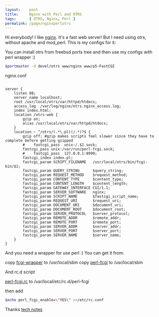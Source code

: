 ```yaml
---
layout:    post
title:     Nginx with Perl and OTRS
tags:      [ OTRS, Nginx, Perl ]
permalink: /page/nginxperlotrs
---
```


Hi everybody!
I like [nginx]. It's a fast web server! But I need using otrs, without apache and mod_perl. This is my configs for it:

You can install otrs from freebsd ports tree and then use my configs with perl wrapper :)

```bash
$portmaster -d devel/otrs www/nginx www/p5-FastCGI
```

nginx.conf

```nginx

server {
	listen 80;
	server_name localhost;
	root /usr/local/otrs/var/httpd/htdocs;
	access_log  /var/log/nginx/otrs.nginx_access.log;
	index index.html;
	location /otrs-web {
		gzip on;
		alias /usr/local/otrs/var/httpd/htdocs;
	}
	location ~ ^/otrs/(.*\.pl)(/.*)?$ {
		gzip off; #gzip makes scripts feel slower since they have to complete before getting gzipped
		#    fastcgi_pass  unix:/.$1.sock;
		fastcgi_pass unix:/var/run/perl-fcgi.sock;
		#    fastcgi_pass  127.0.0.1:8999;
		fastcgi_index index.pl;
		fastcgi_param SCRIPT_FILENAME   /usr/local/otrs/bin/fcgi-bin/$1;
		fastcgi_param QUERY_STRING      $query_string;
		fastcgi_param REQUEST_METHOD    $request_method;
		fastcgi_param CONTENT_TYPE      $content_type;
		fastcgi_param CONTENT_LENGTH    $content_length;
		fastcgi_param GATEWAY_INTERFACE CGI/1.1;
		fastcgi_param SERVER_SOFTWARE   nginx;
		fastcgi_param SCRIPT_NAME       $fastcgi_script_name;
		fastcgi_param REQUEST_URI       $request_uri;
		fastcgi_param DOCUMENT_URI      $document_uri;
		fastcgi_param DOCUMENT_ROOT     $document_root;
		fastcgi_param SERVER_PROTOCOL   $server_protocol;
		fastcgi_param REMOTE_ADDR       $remote_addr;
		fastcgi_param REMOTE_PORT       $remote_port;
		fastcgi_param SERVER_ADDR       $server_addr;
		fastcgi_param SERVER_PORT       $server_port;
		fastcgi_param SERVER_NAME       $server_name;
	}
}
```

And you need a wrapper for use perl :) You can get it from:

copy [fcgi-wrapper]  to /usr/local/sbin
copy [perl-fcgi] to /usr/local/sbin

And rc.d script

[perl-fcgi.rc] to /usr/local/etc/rc.d/perl-fcgi

then add

```bash
$echo perl_fcgi_enable=\"YES\" >>/etc/rc.conf
```

Thanks [tech notes]

[nginx]: http://www.nginx.org/
[perl-fcgi.rc]: http://gitorious.org/zloidemon-freebsd-configs/trunk/blobs/master/scripts/perl-fcgi/perl-fcgi.rc
[fcgi-wrapper]: http://gitorious.org/zloidemon-freebsd-configs/trunk/blobs/master/scripts/perl-fcgi/fastcgi-wrapper
[perl-fcgi]: http://gitorious.org/zloidemon-freebsd-configs/trunk/blobs/master/scripts/perl-fcgi/perl-fcgi
[tech notes]: http://technotes.1000lines.net/nginx-perl-fastcgi-how-to/
